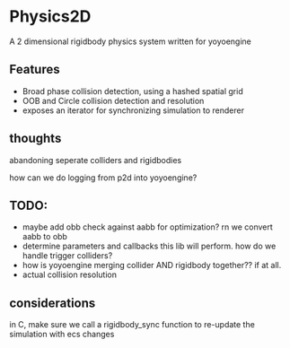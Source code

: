 # Physics2D

A 2 dimensional rigidbody physics system written for yoyoengine

## Features

- Broad phase collision detection, using a hashed spatial grid
- OOB and Circle collision detection and resolution
- exposes an iterator for synchronizing simulation to renderer

## thoughts

abandoning seperate colliders and rigidbodies

how can we do logging from p2d into yoyoengine?

## TODO:

- maybe add obb check against aabb for optimization? rn we convert aabb to obb
- determine parameters and callbacks this lib will perform. how do we handle trigger colliders?
- how is yoyoengine merging collider AND rigidbody together?? if at all.
- actual collision resolution

## considerations

in C, make sure we call a rigidbody_sync function to re-update the simulation with ecs changes

